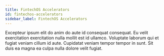 ```yaml
---
title: FintechOS Accelerators
id: fintechos-accelerators
sidebar_label: FintechOS Accelerators
---
```


Excepteur ipsum elit do anim do aute id consequat consequat. Eu velit exercitation exercitation nulla mollit est id ullamco. Voluptate laborum qui et fugiat veniam cillum id aute. Cupidatat veniam tempor tempor in sunt. Sit duis ea magna ea culpa nulla dolore velit fugiat.

